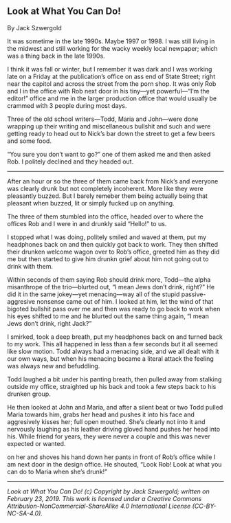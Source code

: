 ## Look at What You Can Do!

By Jack Szwergold

It was sometime in the late 1990s. Maybe 1997 or 1998. I was still living in the midwest and still working for the wacky weekly local newpaper; which was a thing back in the late 1990s.

I think it was fall or winter, but I remember it was dark and I was working late on a Friday at the publication’s office on ass end of State Street; right near the capitol and across the street from the porn shop. It was only Rob and I in the office with Rob next door in his tiny—yet powerful—“I’m the editor!” office and me in the larger production office that would usually be crammed with 3 people during most days.

Three of the old school writers—Todd, Maria and John—were done wrapping up their writing and miscellaneous bullshit and such and were getting ready to head out to Nick’s bar down the street to get a few beers and some food.

“You sure you don’t want to go?” one of them asked me and then asked Rob. I politely declined and they headed out.

***

After an hour or so the three of them came back from Nick’s and everyone was clearly drunk but not completely incoherent. More like they were pleasantly buzzed. But I barely remeber them being actually being that pleasant when buzzed, lit or simply fucked up on anything.

The three of them stumbled into the office, headed over to where the offices Rob and I were in and drunkly said “Hello!” to us.

I stopped what I was doing, politely smiled and waved at them, put my headphones back on and then quickly got back to work. They then shifted their drunken welcome wagon over to Rob’s office, greeted him as they did me but then started to give him drunkn grief about him not going out to drink with them.

Within seconds of them saying Rob should drink more, Todd—the alpha misanthrope of the trio—blurted out, “I mean Jews don’t drink, right?” He did it in the same jokey—yet menacing—way all of the stupid passive-aggresive nonsense came out of him. I looked at him, let the wind of that bigoted bullshit pass over me and then was ready to go back to work when his eyes shifted to me and he blurted out the same thing again, “I mean Jews don’t drink, right Jack?”

I smirked, took a deep breath, put my headphones back on and turned back to my work. This all happened in less than a few seconds but it all seemed like slow motion. Todd always had a menacing side, and we all dealt with it our own ways, but when his menacing became a literal attack the feeling was always new and befuddling.

Todd laughed a bit under his panting breath, then pulled away from stalking outside my office, straighted up his back and took a few steps back to his drunken group.

He then looked at John and Maria, and after a silent beat or two Todd pulled Maria towards him, grabs her head and pushes it into his face and aggresively kisses her; full open mouthed. She’s clearly not into it and nervously laughing as his leather driving gloved hand pushes her head into his. While friend for years, they were never a couple and this was never expected or wanted.

on her and shoves his hand down her pants in front of Rob’s office while I am next door in the design office. He shouted, “Look Rob! Look at what you can do to Maria when she’s drunk!”

***

*Look at What You Can Do! (c) Copyright by Jack Szwergold; written on February 23, 2019. This work is licensed under a Creative Commons Attribution-NonCommercial-ShareAlike 4.0 International License (CC-BY-NC-SA-4.0).*